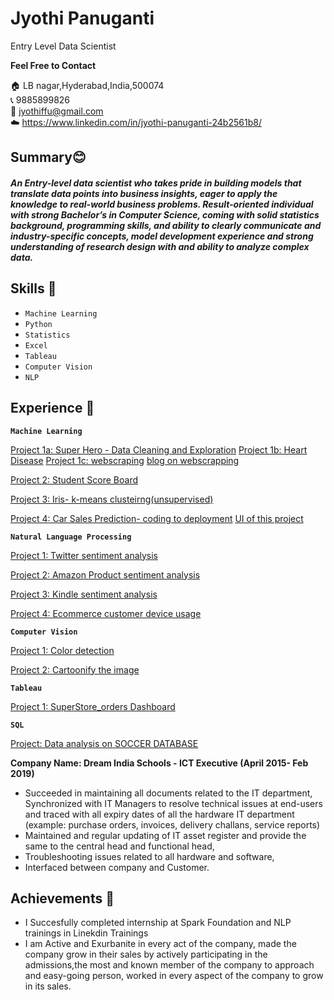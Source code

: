 # Jyothi Panuganti
Entry Level Data Scientist

**Feel Free to  Contact**

🏠 LB nagar,Hyderabad,India,500074  
📞 9885899826  
📧 jyothiffu@gmail.com  
☁️ https://www.linkedin.com/in/jyothi-panuganti-24b2561b8/ 

## Summary😊
##### An Entry-level data scientist who takes pride in building models that translate data points into business insights, eager to apply the knowledge to real-world business problems. Result-oriented individual with strong Bachelor’s in Computer Science, coming with solid statistics background, programming skills, and ability to clearly communicate and industry-specific concepts, model development experience and strong understanding of research design with and ability to analyze complex data.

## Skills 📘
- `Machine Learning`    
- `Python`  
- `Statistics` 
- `Excel`   
- `Tableau`   
- `Computer Vision`   
- `NLP`

## Experience 👔 

**`Machine Learning`**

[Project 1a: Super Hero - Data Cleaning and Exploration](https://github.com/Jyothif/Superhero_Data_Exploration)
[Project 1b: Heart Disease](https://github.com/Jyothif/Heart-Disease-)
[Project 1c: webscraping](https://github.com/Jyothif/Air-Quality-Index)   [blog on webscrapping](https://jyothiffu.medium.com/web-scraping-on-aqi-8c78581ceeb6)

[Project 2: Student Score Board](https://github.com/Jyothif/Predicting-_Student-Score_Linear-Regression)

[Project 3: Iris- k-means clusteirng(unsupervised)](https://github.com/Jyothif/k-means-clustering_iris-dataset)

[Project 4: Car Sales Prediction- coding to deployment](https://github.com/Jyothif/Carsales_Prediction)
[UI of this project](https://carslaespred.herokuapp.com/)

**`Natural Language Processing`**

[Project 1: Twitter sentiment analysis](https://github.com/Jyothif/NLP-Twitter-sentiment-analysis)

[Project 2: Amazon Product sentiment analysis](https://github.com/Jyothif/Amazon_products_sentiment_analysis)

[Project 3: Kindle sentiment analysis](https://github.com/Jyothif/Kindle-Sentiment-Analysis)

[Project 4: Ecommerce customer device usage](https://github.com/Jyothif/Ecommerce-customer-device-usage_LR)

**`Computer Vision`**

[Project 1: Color detection ](https://github.com/Jyothif/Color_detection_Using_Opencv)

[Project 2: Cartoonify the image](https://github.com/Jyothif/cartoonify_image)

**`Tableau`**

[Project 1: SuperStore_orders Dashboard](https://public.tableau.com/views/superstore_16090566341370/Dashboard1?:language=en&:display_count=y&:origin=viz_share_link)

**`SQL`**

[Project: Data analysis on SOCCER DATABASE](https://github.com/Jyothif/Data-analysis-using-SQL)

**Company Name: Dream India Schools - ICT Executive (April 2015- Feb 2019)**
* Succeeded in maintaining all documents related to the IT department, Synchronized with IT Managers to resolve technical issues at end-users and traced with all expiry dates of all the hardware IT department (example: purchase orders, invoices, delivery challans, service reports)
* Maintained and regular updating of IT asset register and provide the same to the central head and functional head,
* Troubleshooting issues related to all hardware and software,
* Interfaced between company and Customer.

## Achievements 🚀
* I Succesfully completed internship at Spark Foundation and NLP trainings in Linekdin Trainings
* I am Active and Exurbanite in every act of the company, made the company grow in their sales by actively participating in the admissions,the most and known member of the company to approach and easy-going person, worked in every aspect of the company to grow in its sales.









